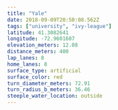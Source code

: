 ```yaml
---
title: "Yale"
date: 2018-09-09T20:50:08.562Z
tags: ["university", "ivy-league"]
latitude: 41.3082641
longitude: -72.9601607
elevation_meters: 12.08
distance_meters: 400
lap_lanes: 8
home_lanes: 8
surface_type: artificial
surface_color: red
turn_diameter_meters: 72.91
turn_radius_b_meters: 36.46
steeple_water_location: outside
---
```


<!--more-->
